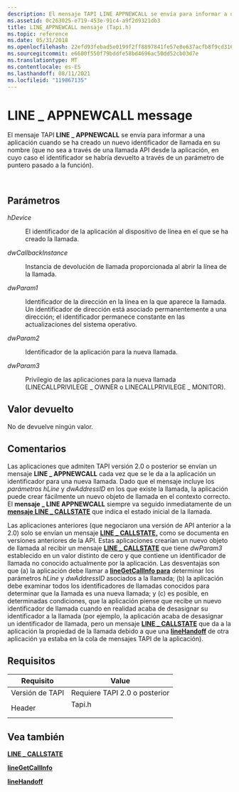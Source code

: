 ```yaml
---
description: El mensaje TAPI LINE APPNEWCALL se envía para informar a una aplicación cuando se ha creado un nuevo identificador de llamada \_ en su nombre.
ms.assetid: 0c263025-e719-453e-91c4-a9f2d9321db3
title: LINE_APPNEWCALL mensaje (Tapi.h)
ms.topic: reference
ms.date: 05/31/2018
ms.openlocfilehash: 22efd93febad5e0199f2ff8897841fe57e8e637acfb8f9cd316386ed913876c1
ms.sourcegitcommit: e6600f550f79bddfe58bd4696ac50dd52cb03d7e
ms.translationtype: MT
ms.contentlocale: es-ES
ms.lasthandoff: 08/11/2021
ms.locfileid: "119867135"
---
```

# <a name="line_appnewcall-message"></a>LINE \_ APPNEWCALL message

El mensaje TAPI **LINE \_ APPNEWCALL** se envía para informar a una aplicación cuando se ha creado un nuevo identificador de llamada en su nombre (que no sea a través de una llamada API desde la aplicación, en cuyo caso el identificador se habría devuelto a través de un parámetro de puntero pasado a la función).


```C++
        
```



## <a name="parameters"></a>Parámetros

<dl> <dt>

*hDevice* 
</dt> <dd>

El identificador de la aplicación al dispositivo de línea en el que se ha creado la llamada.

</dd> <dt>

*dwCallbackInstance* 
</dt> <dd>

Instancia de devolución de llamada proporcionada al abrir la línea de la llamada.

</dd> <dt>

*dwParam1* 
</dt> <dd>

Identificador de la dirección en la línea en la que aparece la llamada. Un identificador de dirección está asociado permanentemente a una dirección; el identificador permanece constante en las actualizaciones del sistema operativo.

</dd> <dt>

*dwParam2* 
</dt> <dd>

Identificador de la aplicación para la nueva llamada.

</dd> <dt>

*dwParam3* 
</dt> <dd>

Privilegio de las aplicaciones para la nueva llamada (LINECALLPRIVILEGE \_ OWNER o LINECALLPRIVILEGE \_ MONITOR).

</dd> </dl>

## <a name="return-value"></a>Valor devuelto

No de devuelve ningún valor.

## <a name="remarks"></a>Comentarios

Las aplicaciones que admiten TAPI versión 2.0 o posterior se envían un mensaje **LINE \_ APPNEWCALL** cada vez que se le da a la aplicación un identificador para una nueva llamada. Dado que el mensaje incluye los *parámetros hLine* y *dwAddressID* en los que existe la llamada, la aplicación puede crear fácilmente un nuevo objeto de llamada en el contexto correcto. El **mensaje \_ LINE APPNEWCALL** siempre va seguido inmediatamente de un [**mensaje LINE \_ CALLSTATE**](line-callstate.md) que indica el estado inicial de la llamada.

Las aplicaciones anteriores (que negociaron una versión de API anterior a la 2.0) solo se envían un mensaje [**LINE \_ CALLSTATE,**](line-callstate.md) como se documenta en versiones anteriores de la API. Estas aplicaciones crearían un nuevo objeto de llamada al recibir un mensaje [**LINE \_ CALLSTATE**](line-callstate.md) que tiene *dwParam3* establecido en un valor distinto de cero y que contiene un identificador de llamada no conocido actualmente por la aplicación. Las desventajas son que (a) la aplicación debe llamar a [**lineGetCallInfo para**](/windows/desktop/api/Tapi/nf-tapi-linegetcallinfo) determinar los parámetros *hLine* y *dwAddressID* asociados a la llamada; (b) la aplicación debe examinar todos los identificadores de llamadas conocidos para determinar que la llamada es una nueva llamada; y (c) es posible, en determinadas condiciones, que la aplicación piense que recibe un nuevo identificador de llamada cuando en realidad acaba de desasignar su identificador a la llamada (por ejemplo, la aplicación acaba de desasignar un identificador de llamada, pero un mensaje [**LINE \_ CALLSTATE**](line-callstate.md) que da a la aplicación la propiedad de la llamada debido a que una [**lineHandoff**](/windows/desktop/api/Tapi/nf-tapi-linehandoff) de otra aplicación ya estaba en la cola de mensajes TAPI de la aplicación).

## <a name="requirements"></a>Requisitos



| Requisito | Value |
|-------------------------|-----------------------------------------------------------------------------------|
| Versión de TAPI<br/> | Requiere TAPI 2.0 o posterior<br/>                                             |
| Header<br/>       | <dl> <dt>Tapi.h</dt> </dl> |



## <a name="see-also"></a>Vea también

<dl> <dt>

[**LINE \_ CALLSTATE**](line-callstate.md)
</dt> <dt>

[**lineGetCallInfo**](/windows/desktop/api/Tapi/nf-tapi-linegetcallinfo)
</dt> <dt>

[**lineHandoff**](/windows/desktop/api/Tapi/nf-tapi-linehandoff)
</dt> </dl>

 

 




